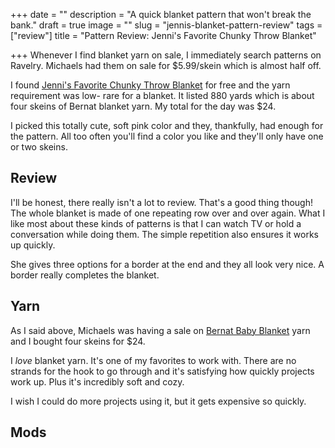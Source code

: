 +++
date = ""
description = "A quick blanket pattern that won't break the bank."
draft = true
image = ""
slug = "jennis-blanket-pattern-review"
tags = ["review"]
title = "Pattern Review: Jenni's Favorite Chunky Throw Blanket"

+++
Whenever I find blanket yarn on sale, I immediately search patterns on Ravelry. Michaels had them on sale for $5.99/skein which is almost half off.

I found [Jenni's Favorite Chunky Throw Blanket](http://byjennidesigns.blogspot.com/2016/12/jennisfavoritechunkythrowblanket.html) for free and the yarn requirement was low- rare for a blanket. It listed 880 yards which is about four skeins of Bernat blanket yarn. My total for the day was $24.

I picked this totally cute, soft pink color and they, thankfully, had enough for the pattern. All too often you'll find a color you like and they'll only have one or two skeins.

## Review

I'll be honest, there really isn't a lot to review. That's a good thing though! The whole blanket is made of one repeating row over and over again. What I like most about these kinds of patterns is that I can watch TV or hold a conversation while doing them. The simple repetition also ensures it works up quickly.

She gives three options for a border at the end and they all look very nice. A border really completes the blanket.

## Yarn

As I said above, Michaels was having a sale on [Bernat Baby Blanket](https://www.michaels.com/bernat-baby-blanket-yarn/M20003611.html?dwvar_M20003611_size=10.5%20oz&dwvar_M20003611_color=Light%20Sky) yarn and I bought four skeins for $24.

I _love_ blanket yarn. It's one of my favorites to work with. There are no strands for the hook to go through and it's satisfying how quickly projects work up. Plus it's incredibly soft and cozy.

I wish I could do more projects using it, but it gets expensive so quickly.

## Mods